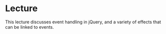 # Lecture

This lecture discusses event handling in jQuery, and a variety of effects that can be linked to events.

